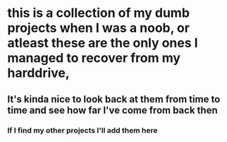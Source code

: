 # this is a collection of my dumb projects when I was a noob, or atleast these are the only ones I managed to recover from my harddrive,
## It's kinda nice to look back at them from time to time and see how far I've come from back then
### If I find my other projects I'll add them here
